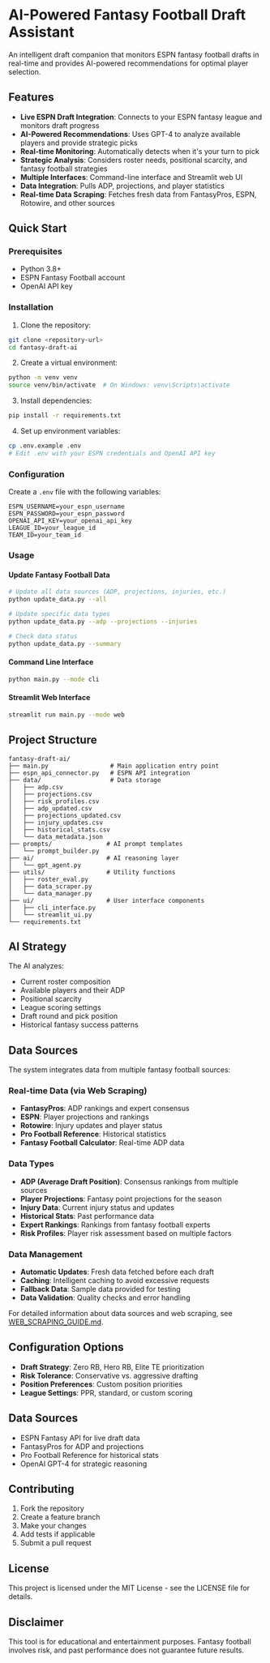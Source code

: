 # AI-Powered Fantasy Football Draft Assistant

An intelligent draft companion that monitors ESPN fantasy football drafts in real-time and provides AI-powered recommendations for optimal player selection.

## Features

- **Live ESPN Draft Integration**: Connects to your ESPN fantasy league and monitors draft progress
- **AI-Powered Recommendations**: Uses GPT-4 to analyze available players and provide strategic picks
- **Real-time Monitoring**: Automatically detects when it's your turn to pick
- **Strategic Analysis**: Considers roster needs, positional scarcity, and fantasy football strategies
- **Multiple Interfaces**: Command-line interface and Streamlit web UI
- **Data Integration**: Pulls ADP, projections, and player statistics
- **Real-time Data Scraping**: Fetches fresh data from FantasyPros, ESPN, Rotowire, and other sources

## Quick Start

### Prerequisites
- Python 3.8+
- ESPN Fantasy Football account
- OpenAI API key

### Installation

1. Clone the repository:
```bash
git clone <repository-url>
cd fantasy-draft-ai
```

2. Create a virtual environment:
```bash
python -m venv venv
source venv/bin/activate  # On Windows: venv\Scripts\activate
```

3. Install dependencies:
```bash
pip install -r requirements.txt
```

4. Set up environment variables:
```bash
cp .env.example .env
# Edit .env with your ESPN credentials and OpenAI API key
```

### Configuration

Create a `.env` file with the following variables:
```
ESPN_USERNAME=your_espn_username
ESPN_PASSWORD=your_espn_password
OPENAI_API_KEY=your_openai_api_key
LEAGUE_ID=your_league_id
TEAM_ID=your_team_id
```

### Usage

#### Update Fantasy Football Data
```bash
# Update all data sources (ADP, projections, injuries, etc.)
python update_data.py --all

# Update specific data types
python update_data.py --adp --projections --injuries

# Check data status
python update_data.py --summary
```

#### Command Line Interface
```bash
python main.py --mode cli
```

#### Streamlit Web Interface
```bash
streamlit run main.py --mode web
```

## Project Structure

```
fantasy-draft-ai/
├── main.py                 # Main application entry point
├── espn_api_connector.py   # ESPN API integration
├── data/                   # Data storage
│   ├── adp.csv
│   ├── projections.csv
│   ├── risk_profiles.csv
│   ├── adp_updated.csv
│   ├── projections_updated.csv
│   ├── injury_updates.csv
│   ├── historical_stats.csv
│   └── data_metadata.json
├── prompts/               # AI prompt templates
│   └── prompt_builder.py
├── ai/                    # AI reasoning layer
│   └── gpt_agent.py
├── utils/                 # Utility functions
│   ├── roster_eval.py
│   ├── data_scraper.py
│   └── data_manager.py
├── ui/                    # User interface components
│   ├── cli_interface.py
│   └── streamlit_ui.py
└── requirements.txt
```

## AI Strategy

The AI analyzes:
- Current roster composition
- Available players and their ADP
- Positional scarcity
- League scoring settings
- Draft round and pick position
- Historical fantasy success patterns

## Data Sources

The system integrates data from multiple fantasy football sources:

### Real-time Data (via Web Scraping)
- **FantasyPros**: ADP rankings and expert consensus
- **ESPN**: Player projections and rankings
- **Rotowire**: Injury updates and player status
- **Pro Football Reference**: Historical statistics
- **Fantasy Football Calculator**: Real-time ADP data

### Data Types
- **ADP (Average Draft Position)**: Consensus rankings from multiple sources
- **Player Projections**: Fantasy point projections for the season
- **Injury Data**: Current injury status and updates
- **Historical Stats**: Past performance data
- **Expert Rankings**: Rankings from fantasy football experts
- **Risk Profiles**: Player risk assessment based on multiple factors

### Data Management
- **Automatic Updates**: Fresh data fetched before each draft
- **Caching**: Intelligent caching to avoid excessive requests
- **Fallback Data**: Sample data provided for testing
- **Data Validation**: Quality checks and error handling

For detailed information about data sources and web scraping, see [WEB_SCRAPING_GUIDE.md](WEB_SCRAPING_GUIDE.md).

## Configuration Options

- **Draft Strategy**: Zero RB, Hero RB, Elite TE prioritization
- **Risk Tolerance**: Conservative vs. aggressive drafting
- **Position Preferences**: Custom position priorities
- **League Settings**: PPR, standard, or custom scoring

## Data Sources

- ESPN Fantasy API for live draft data
- FantasyPros for ADP and projections
- Pro Football Reference for historical stats
- OpenAI GPT-4 for strategic reasoning

## Contributing

1. Fork the repository
2. Create a feature branch
3. Make your changes
4. Add tests if applicable
5. Submit a pull request

## License

This project is licensed under the MIT License - see the LICENSE file for details.

## Disclaimer


This tool is for educational and entertainment purposes. Fantasy football involves risk, and past performance does not guarantee future results. 
